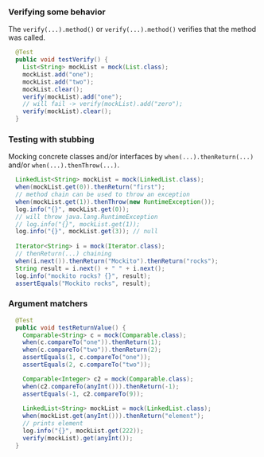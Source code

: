 ### Verifying some behavior
The `verify(...).method()` or `verify(...).method()` verifies that the method was called.
```java
  @Test
  public void testVerify() {
    List<String> mockList = mock(List.class);
    mockList.add("one");
    mockList.add("two");
    mockList.clear();
    verify(mockList).add("one");
    // will fail -> verify(mockList).add("zero");
    verify(mockList).clear();
  }
```

### Testing with stubbing
Mocking concrete classes and/or interfaces by `when(...).thenReturn(...)` and/or `when(...).thenThrow(...)`.
```java
  LinkedList<String> mockList = mock(LinkedList.class);
  when(mockList.get(0)).thenReturn("first");
  // method chain can be used to throw an exception
  when(mockList.get(1)).thenThrow(new RuntimeException());
  log.info("{}", mockList.get(0));
  // will throw java.lang.RuntimeException
  // log.info("{}", mockList.get(1));
  log.info("{}", mockList.get(3)); // null
  
  Iterator<String> i = mock(Iterator.class);
  // thenReturn(...) chaining
  when(i.next()).thenReturn("Mockito").thenReturn("rocks");
  String result = i.next() + " " + i.next();
  log.info("mockito rocks? {}", result);
  assertEquals("Mockito rocks", result);
```

### Argument matchers
```java
  @Test
  public void testReturnValue() {
    Comparable<String> c = mock(Comparable.class);
    when(c.compareTo("one")).thenReturn(1);
    when(c.compareTo("two")).thenReturn(2);
    assertEquals(1, c.compareTo("one"));
    assertEquals(2, c.compareTo("two"));

    Comparable<Integer> c2 = mock(Comparable.class);
    when(c2.compareTo(anyInt())).thenReturn(-1);
    assertEquals(-1, c2.compareTo(9));
    
    LinkedList<String> mockList = mock(LinkedList.class);
    when(mockList.get(anyInt())).thenReturn("element");
    // prints element
    log.info("{}", mockList.get(222));
    verify(mockList).get(anyInt());
  }  
```
